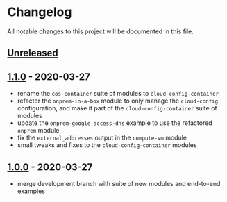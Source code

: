 # Changelog

All notable changes to this project will be documented in this file.

## [Unreleased]

## [1.1.0] - 2020-03-27

- rename the `cos-container` suite of modules to `cloud-config-container`
- refactor the `onprem-in-a-box` module to only manage the `cloud-config` configuration, and make it part of the `cloud-config-container` suite of modules
- update the `onprem-google-access-dns` example to use the refactored `onprem` module
- fix the `external_addresses` output in the `compute-vm` module
- small tweaks and fixes to the `cloud-config-container` modules

## [1.0.0] - 2020-03-27

- merge development branch with suite of new modules and end-to-end examples

[Unreleased]: https://github.com/terraform-google-modules/cloud-foundation-fabric/compare/v1.0.0...HEAD
[1.1.0]: https://github.com/terraform-google-modules/cloud-foundation-fabric/compare/v1.0.0...v1.1.0
[1.0.0]: https://github.com/terraform-google-modules/cloud-foundation-fabric/compare/v0.1...v1.0
